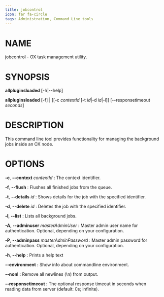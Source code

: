 ```yaml
---
title: jobcontrol
icon: far fa-circle
tags: Administration, Command Line tools
---
```


# NAME

jobcontrol - OX task management utility.

# SYNOPSIS

**allpluginsloaded** [-h|--help]

**allpluginsloaded** [-f] | [[-c *contextId* [-t *id*|-d *id*|-l]] [--responsetimeout *seconds*]

# DESCRIPTION

This command line tool provides functionality for managing the background jobs inside an OX node.

# OPTIONS

**-c**, **--context** *contextId*
: The context identifier.

**-f**, **--flush**
: Flushes all finished jobs from the queue.

**-t**, **--details** *id*
: Shows details for the job with the specified identifier.

**-d**, **--delete** *id*
: Deletes the job with the specified identifier.

**-l**, **--list**
: Lists all background jobs.

**-A**, **--adminuser** *masterAdminUser*
: Master admin user name for authentication. Optional, depending on your configuration.

**-P**, **--adminpass** *masterAdminPassword*
: Master admin password for authentication. Optional, depending on your configuration.

**-h**, **--help**
: Prints a help text

**--environment**
: Show info about commandline environment.

**--nonl**
: Remove all newlines (\\n) from output.

**--responsetimeout**
: The optional response timeout in seconds when reading data from server (default: 0s; infinite).

